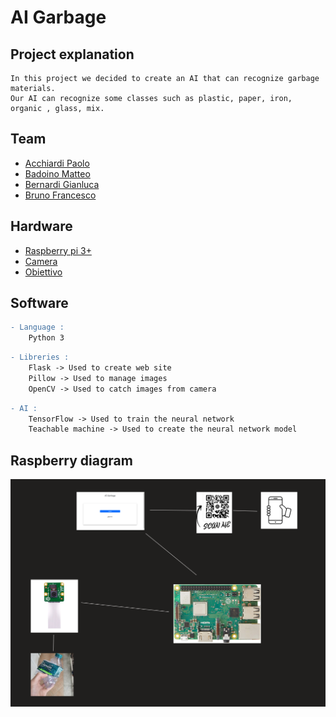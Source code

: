 # AI Garbage

## Project explanation 
    In this project we decided to create an AI that can recognize garbage materials.
    Our AI can recognize some classes such as plastic, paper, iron, organic , glass, mix.

## Team
- [Acchiardi Paolo](https://github.com/paoloacchiardi)
- [Badoino Matteo](https://github.com/BadoinoMatteo)
- [Bernardi Gianluca](https://github.com/GianluBerna)
- [Bruno Francesco](https://github.com/FraBrunoSchool)
    
## Hardware
- [Raspberry pi 3+](https://www.amazon.it/Raspberry-Pi-3-modello-B/dp/B07BDR5PDW/ref=sr_1_5?adgrpid=72623816792&dchild=1&gclid=Cj0KCQjwna2FBhDPARIsACAEc_VKH4bG_wOmYHt4oQkxNJqYd2UWvjuMfdU9sR3VM3QpNRj21PPSucsaApcVEALw_wcB&hvadid=357885017730&hvdev=c&hvlocphy=20543&hvnetw=g&hvqmt=b&hvrand=16285999585383238082&hvtargid=kwd-299837329633&hydadcr=15912_1840176&keywords=raspberry+pi+3+b%2B&qid=1621840395&sr=8-5)
- [Camera](https://www.raspberrypi.org/products/raspberry-pi-high-quality-camera/)
- [Obiettivo](https://www.digikey.it/product-detail/it/raspberry-pi-(trading)-ltd/SC0123/2648-SC0123-ND/12339166?utm_adgroup=Accessories&utm_source=google&utm_medium=cpc&utm_campaign=Shopping_Product_Development%20Boards%2C%20Kits%2C%20Programmers_NEW&utm_term=&productid=12339166&gclid=Cj0KCQjwna2FBhDPARIsACAEc_VkAaONx7cRQ36TVSKBaNfoq9hYcNf-UftequvQPeX-xw_wFXaBcLMaAjEHEALw_wcB)

## Software
    
```diff
- Language :
    Python 3 
```

```diff
- Libreries :
    Flask -> Used to create web site
    Pillow -> Used to manage images 
    OpenCV -> Used to catch images from camera 
```

```diff
- AI :
    TensorFlow -> Used to train the neural network 
    Teachable machine -> Used to create the neural network model
```
    
## Raspberry diagram
![Raspberry](raspberry.png)


